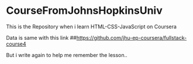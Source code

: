 # CourseFromJohnsHopkinsUniv
This is the Repository when i learn HTML-CSS-JavaScript on Coursera

Data is same with this link
##https://github.com/jhu-ep-coursera/fullstack-course4

But i write again to help me remember the lesson..

